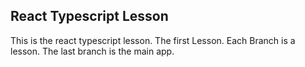 ## React Typescript Lesson

This is the react typescript lesson. The first Lesson.
Each Branch is a lesson. The last branch is the main app. 